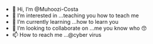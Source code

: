 - 👋 Hi, I’m @Muhoozi-Costa
- 👀 I’m interested in ...teaching you how to teach me
- 🌱 I’m currently learning ...how to learn you 
- 💞️ I’m looking to collaborate on ...me you know who  😙
- 📫 How to reach me ...@cyber virus

<!---
Muhoozi-Costa/Muhoozi-Costa is a ✨ special ✨ repository because its `README.md` (this file) appears on your GitHub profile.
You can click the Preview link to take a look at your changes.
--->
